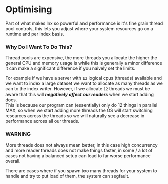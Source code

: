 # Optimising
Part of what makes lnx so powerful and performance is it's fine grain thread
pool controls, this lets you adjust where your system resources go on a runtime
and per index basis.

### Why Do I Want To Do This?
Thread pools are expensive, the more threads you allocate the higher the
general CPU and memory usage is while this is generally a minor difference
it can make a significant difference if you naively set the limits.

For example if we have a server with `12` logical cpus (threads) available
and we want to index a large dataset we want to allocate as many threads
as we can to the index writer. However, if we allocate `12` threads we 
must be aware that this will **_negatively affect our readers_** when we
start adding docs.<br/>
This is because our program can (essentially) only do 12 things in parallel 
MAX, so when we start adding more threads the OS will start switching resources
across the threads so we will naturally see a decrease in performance across 
all our threads.

### WARNING
More threads does not always mean better, in this case high concurrency and
more reader threads does not make things faster, in some / a lot of cases
not having a balanced setup can lead to far worse performance overall.

There are cases where if you spawn too many threads for your system to handle
and try to put load of them, the system can segfault.
 
